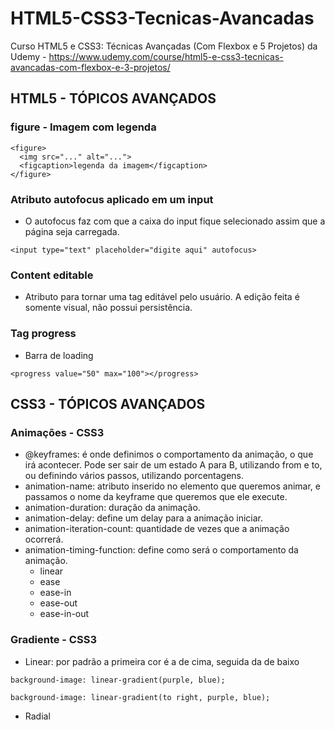 # HTML5-CSS3-Tecnicas-Avancadas
Curso HTML5 e CSS3: Técnicas Avançadas (Com Flexbox e 5 Projetos) da Udemy - https://www.udemy.com/course/html5-e-css3-tecnicas-avancadas-com-flexbox-e-3-projetos/


## <strong>HTML5 - TÓPICOS AVANÇADOS</strong>

### <strong>figure - Imagem com legenda</strong>
````
<figure>
  <img src="..." alt="...">
  <figcaption>legenda da imagem</figcaption>
</figure>
````  

### <strong>Atributo autofocus aplicado em um input</strong>
- O autofocus faz com que a caixa do input fique selecionado assim que a página seja carregada.
````
<input type="text" placeholder="digite aqui" autofocus>
````  

### <strong>Content editable</strong>
- Atributo para tornar uma tag editável pelo usuário. A edição feita é somente visual, não possui persistência.

### <strong>Tag progress</strong>
- Barra de loading
```
<progress value="50" max="100"></progress>
```

## <strong>CSS3 - TÓPICOS AVANÇADOS</strong>

### <strong>Animações - CSS3</strong>
- @keyframes: é onde definimos o comportamento da animação, o que irá acontecer. Pode ser sair de um estado A para B, utilizando from e to, ou definindo vários passos, utilizando porcentagens.
- animation-name: atributo inserido no elemento que queremos animar, e passamos o nome da keyframe que queremos que ele execute.
- animation-duration: duração da animação.
- animation-delay: define um delay para a animação iniciar.
- animation-iteration-count: quantidade de vezes que a animação ocorrerá.
- animation-timing-function: define como será o comportamento da animação.
  - linear
  - ease
  - ease-in
  - ease-out
  - ease-in-out

### <strong>Gradiente - CSS3</strong>
- Linear: por padrão a primeira cor é a de cima, seguida da de baixo
```
background-image: linear-gradient(purple, blue);
```
```
background-image: linear-gradient(to right, purple, blue);
```
- Radial